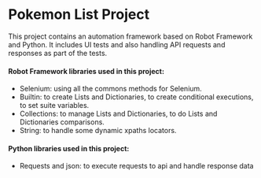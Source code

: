 # Pokemon List Project
This project contains an automation framework based on Robot Framework and Python. It includes UI tests and also handling API requests and responses as part of the tests.

#### Robot Framework libraries used in this project:
- Selenium: using all the commons methods for Selenium.
- Builtin: to create Lists and Dictionaries, to create conditional executions, to set suite variables.
- Collections: to manage Lists and Dictionaries, to do Lists and Dictionaries comparisons.
- String: to handle some dynamic xpaths locators.

#### Python libraries used in this project:  
- Requests and json: to execute requests to api and handle response data
